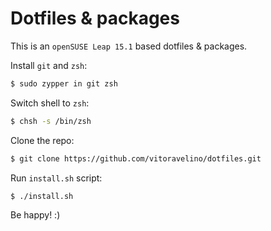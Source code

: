 # Dotfiles & packages

This is an `openSUSE Leap 15.1` based dotfiles & packages.

Install `git` and `zsh`:

```sh
$ sudo zypper in git zsh
```

Switch shell to `zsh`:

```sh
$ chsh -s /bin/zsh
```

Clone the repo:

```sh
$ git clone https://github.com/vitoravelino/dotfiles.git
```

Run `install.sh` script:

```sh
$ ./install.sh
```

Be happy! :)